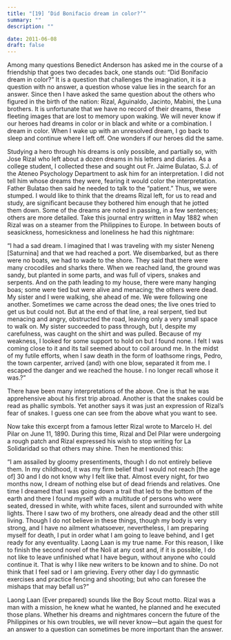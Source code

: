 ```yaml
---
title: "[19] ‘Did Bonifacio dream in color?’"
summary: ""
description: ""

date: 2011-06-08
draft: false
---
```


Among many questions Benedict Anderson has asked me in the course of a friendship that goes two decades back, one stands out: “Did Bonifacio dream in color?” It is a question that challenges the imagination, it is a question with no answer, a question whose value lies in the search for an answer. Since then I have asked the same question about the others who figured in the birth of the nation: Rizal, Aguinaldo, Jacinto, Mabini, the Luna brothers. It is unfortunate that we have no record of their dreams, these fleeting images that are lost to memory upon waking. We will never know if our heroes had dreams in color or in black and white or a combination. I dream in color. When I wake up with an unresolved dream, I go back to sleep and continue where I left off. One wonders if our heroes did the same.

Studying a hero through his dreams is only possible, and partially so, with Jose Rizal who left about a dozen dreams in his letters and diaries. As a college student, I collected these and sought out Fr. Jaime Bulatao, S.J. of the Ateneo Psychology Department to ask him for an interpretation. I did not tell him whose dreams they were, fearing it would color the interpretation. Father Bulatao then said he needed to talk to the “patient.” Thus, we were stumped. I would like to think that the dreams Rizal left, for us to read and study, are significant because they bothered him enough that he jotted them down. Some of the dreams are noted in passing, in a few sentences; others are more detailed. Take this journal entry written in May 1882 when Rizal was on a steamer from the Philippines to Europe. In between bouts of seasickness, homesickness and loneliness he had this nightmare:

“I had a sad dream. I imagined that I was traveling with my sister Neneng [Saturnina] and that we had reached a port. We disembarked, but as there were no boats, we had to wade to the shore. They said that there were many crocodiles and sharks there. When we reached land, the ground was sandy, but planted in some parts, and was full of vipers, snakes and serpents. And on the path leading to my house, there were many hanging boas; some were tied but were alive and menacing; the others were dead. My sister and I were walking, she ahead of me. We were following one another. Sometimes we came across the dead ones; the live ones tried to get us but could not. But at the end of that line, a real serpent, tied but menacing and angry, obstructed the road, leaving only a very small space to walk on. My sister succeeded to pass through, but I, despite my carefulness, was caught on the shirt and was pulled. Because of my weakness, I looked for some support to hold on but I found none. I felt I was coming close to it and its tail seemed about to coil around me. In the midst of my futile efforts, when I saw death in the form of loathsome rings, Pedro, the town carpenter, arrived (and) with one blow, separated it from me. I escaped the danger and we reached the house. I no longer recall whose it was.?”

There have been many interpretations of the above. One is that he was apprehensive about his first trip abroad. Another is that the snakes could be read as phallic symbols. Yet another says it was just an expression of Rizal’s fear of snakes. I guess one can see from the above what you want to see.

Now take this excerpt from a famous letter Rizal wrote to Marcelo H. del Pilar on June 11, 1890. During this time, Rizal and Del Pilar were undergoing a rough patch and Rizal expressed   his wish to stop writing for La Solidaridad so that others may shine. Then he mentioned this:

“I am assailed by gloomy presentiments, though I do not entirely believe them. In my childhood, it was my firm belief that I would not reach [the age of] 30 and I do not know why I felt like that. Almost every night, for two months now, I dream of nothing else but of dead friends and relatives.  One time I dreamed that I was going down a trail that led to the bottom of the earth and there I found myself with a multitude of persons who were seated, dressed in white, with  white faces, silent and surrounded with white lights. There I saw  two of my brothers, one already dead and the other still living. Though I do not believe in these things, though my body is very strong, and I have no ailment whatsoever, nevertheless, I am preparing myself for death, I put in order what I am going to leave behind, and I get ready for any eventuality.  Laong Laan is my true name. For this reason, I like to finish the second novel of the Noli at any cost and, if it is possible, I do not like to leave unfinished what I have begun, without anyone who could continue it.  That is why I like new writers to be known and to shine. Do not think that I feel sad or I am grieving.  Every other day I do gymnastic exercises and practice fencing and shooting; but who can foresee the mishaps that may befall us?”

Laong Laan (Ever prepared) sounds like the Boy Scout motto. Rizal was a man with a mission, he knew what he wanted, he planned and he executed those plans. Whether his dreams and nightmares concern the future of  the Philippines or his own troubles, we will never know—but again the quest for an answer to a question can sometimes be more important than the answer.
